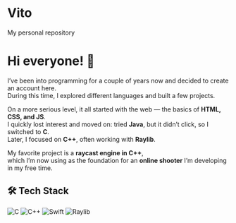 # Vito
My personal repository
# Hi everyone! 👋

I’ve been into programming for a couple of years now and decided to create an account here.  
During this time, I explored different languages and built a few projects.  

On a more serious level, it all started with the web — the basics of **HTML, CSS, and JS**.  
I quickly lost interest and moved on: tried **Java**, but it didn’t click, so I switched to **C**.  
Later, I focused on **C++**, often working with **Raylib**.  

My favorite project is a **raycast engine in C++**,  
which I’m now using as the foundation for an **online shooter** I’m developing in my free time.

## 🛠️ Tech Stack
![C](https://img.shields.io/badge/C-00599C?style=for-the-badge&logo=c&logoColor=white)
![C++](https://img.shields.io/badge/C++-00599C?style=for-the-badge&logo=cplusplus&logoColor=white)
![Swift](https://img.shields.io/badge/Swift-FA7343?style=for-the-badge&logo=swift&logoColor=white)
![Raylib](https://img.shields.io/badge/Raylib-000000?style=for-the-badge&logo=raylib&logoColor=white)
